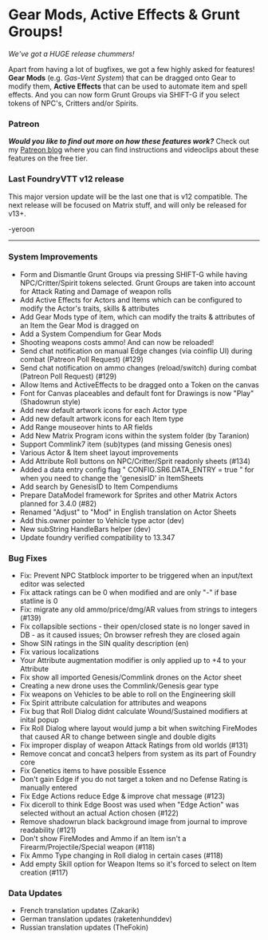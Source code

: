 # Gear Mods, Active Effects & Grunt Groups!
*We've got a HUGE release chummers!*

Apart from having a lot of bugfixes, we got a few highly asked for features! **Gear Mods** (e.g. _Gas-Vent System_) that can be dragged onto Gear to modify them, **Active Effects** that can be used to automate item and spell effects. And you can now form Grunt Groups via SHIFT-G if you select tokens of NPC's, Critters and/or Spirits.

### Patreon
_**Would you like to find out more on how these features work?**_ Check out my [Patreon blog](https://www.patreon.com/DeepResonanceWare) where you can find instructions and videoclips about these features on the free tier.

### Last FoundryVTT v12 release
This major version update will be the last one that is v12 compatible. The next release will be focused on Matrix stuff, and will only be released for v13+.

-yeroon  

---

### System Improvements
- Form and Dismantle Grunt Groups via pressing SHIFT-G while having NPC/Critter/Spirit tokens selected. Grunt Groups are taken into account for Attack Rating and Damage of weapon rolls
- Add Active Effects for Actors and Items which can be configured to modify the Actor's traits, skills & attributes
- Add Gear Mods type of item, which can modify the traits & attributes of an Item the Gear Mod is dragged on
- Add a System Compendium for Gear Mods
- Shooting weapons costs ammo! And can now be reloaded!
- Send chat notification on manual Edge changes (via coinflip UI) during combat (Patreon Poll Request) (#129)
- Send chat notification on ammo changes (reload/switch) during combat (Patreon Poll Request) (#129)
- Allow Items and ActiveEffects to be dragged onto a Token on the canvas
- Font for Canvas placeables and default font for Drawings is now "Play" (Shadowrun style)
- Add new default artwork icons for each Actor type
- Add new default artwork icons for each Item type
- Add Range mouseover hints to AR fields
- Add New Matrix Program icons within the system folder (by Taranion)
- Support Commlink7 item (sub)types (and missing Genesis ones)
- Various Actor & Item sheet layout improvements
- Add Attribute Roll buttons on NPC/Critter/Sprit readonly sheets (#134)
- Added a data entry config flag " CONFIG.SR6.DATA_ENTRY = true " for when you need to change the 'genesisID' in ItemSheets
- Add search by GenesisID to Item Compendiums
- Prepare DataModel framework for Sprites and other Matrix Actors planned for 3.4.0 (#82)
- Renamed "Adjust" to "Mod" in English translation on Actor Sheets
- Add this.owner pointer to Vehicle type actor (dev)
- New subString HandleBars helper (dev)
- Update foundry verified compatibility to 13.347

### Bug Fixes
- Fix: Prevent NPC Statblock importer to be triggered when an input/text editor was selected
- Fix attack ratings can be 0 when modified and are only "-" if base statline is 0
- Fix: migrate any old ammo/price/dmg/AR values from strings to integers (#139)
- Fix collapsible sections - their open/closed state is no longer saved in DB - as it caused issues; On browser refresh they are closed again
- Show SIN ratings in the SIN quality description (en)
- Fix various localizations
- Your Attribute augmentation modifier is only applied up to +4 to your Attribute
- Fix show all imported Genesis/Commlink drones on the Actor sheet
- Creating a new drone uses the Commlink/Genesis gear type
- Fix weapons on Vehicles to be able to roll on the Engineering skill
- Fix Spirit attribute calculation for attributes and weapons
- Fix bug that Roll Dialog didnt calculate Wound/Sustained modifiers at inital popup
- Fix Roll Dialog where layout would jump a bit when switching FireModes that caused AR to change between single and double digits
- Fix improper display of weapon Attack Ratings from old worlds (#131)
- Remove concat and concat3 helpers from system as its part of Foundry core
- Fix Genetics items to have possible Essence
- Don't gain Edge if you do not target a token and no Defense Rating is manually entered
- Fix Edge Actions reduce Edge & improve chat message (#123)
- Fix diceroll to think Edge Boost was used when "Edge Action" was selected without an actual Action chosen (#122)
- Remove shadowrun black background image from journal to improve readability (#121)
- Don't show FireModes and Ammo if an Item isn't a Firearm/Projectile/Special weapon (#118)
- Fix Ammo Type changing in Roll dialog in certain cases (#118)
- Add empty Skill option for Weapon Items so it's forced to select on Item creation (#117)

### Data Updates
- French translation updates (Zakarik)
- German translation updates (raketenhunddev)
- Russian translation updates (TheFokin)